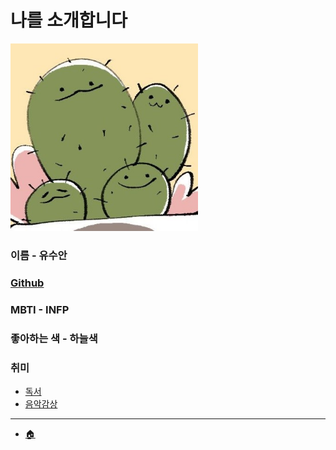 # 나를 소개합니다

<img width="300px" height="300px" src="../img/hitto.jpg">  

### 이름 - 유수안

### [Github](https://github.com/skynarae)

### MBTI - INFP

### 좋아하는 색 - 하늘색

### 취미 
- [독서](../hobbies/reading.jpeg)
- [음악감상](../hobbies/music.jpg)

---
- [🏠](../README.md)